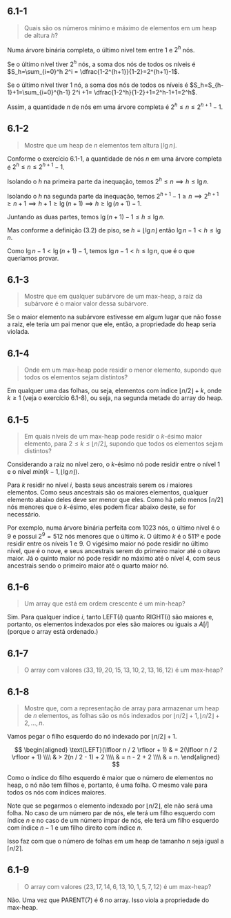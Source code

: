 ## 6.1-1

> Quais são os números mínimo e máximo de elementos em um heap de altura $h$?

Numa árvore binária completa, o último nível tem entre $1$ e $2^h$ nós.

Se o último nível tiver $2^h$ nós, a soma dos nós de todos os níveis é $S_h=\sum_{i=0}^h 2^i = \dfrac{1-2^{h+1}}{1-2}=2^{h+1}-1$.

Se o último nível tiver $1$ nó, a soma dos nós de todos os níveis é $S_h=S_{h-1}+1=\sum_{i=0}^{h-1} 2^i +1= \dfrac{1-2^h}{1-2}+1=2^h-1+1=2^h$.

Assim, a quantidade $n$ de nós em uma árvore completa é $2^h\le n \le 2^{h+1}-1$.

## 6.1-2

> Mostre que um heap de $n$ elementos tem altura $\lfloor \lg n \rfloor$.

Conforme o exercício 6.1-1, a quantidade de nós $n$ em uma árvore completa é $2^h\le n \le 2^{h+1}-1$.

Isolando o $h$ na primeira parte da inequação, temos $2^h\le n \implies h \le \lg n$.

Isolando o $h$ na segunda parte da inequação, temos $2^{h+1}-1\ge n \implies 2^{h+1}\ge n+1 \implies h+1 \ge \lg(n+1) \implies h\ge \lg(n+1)-1$.

Juntando as duas partes, temos $\lg(n+1)-1 \le h \le \lg n$.

Mas conforme a definição (3.2) de piso, se $h = \lfloor \lg n \rfloor$ então $\lg n - 1 \lt h \le \lg n$.

Como $\lg n - 1 \lt \lg(n+1)-1$, temos $\lg n-1 \lt h \le \lg n$, que é o que queríamos provar.


## 6.1-3

> Mostre que em qualquer subárvore de um max-heap, a raiz da subárvore é o maior valor dessa subárvore.

Se o maior elemento na subárvore estivesse em algum lugar que não fosse a raiz, ele teria um pai menor que ele, então, a propriedade do heap seria violada.

## 6.1-4

> Onde em um max-heap pode residir o menor elemento, supondo que todos os elementos sejam distintos?

Em qualquer uma das folhas, ou seja, elementos com índice $\lfloor n / 2 \rfloor + k$, onde $k \geq 1$ (veja o exercício 6.1-8), ou seja, na segunda metade do array do heap.

## 6.1-5

> Em quais níveis de um max-heap pode residir o $k$-ésimo maior elemento, para $2 \le k \le \lfloor n/2 \rfloor$, supondo que todos os elementos sejam distintos?

Considerando a raiz no nível zero, o $k$-ésimo nó pode residir entre o nível $1$ e o nível $min(k-1, \lfloor \lg n \rfloor)$.

Para $k$ residir no nível $i$, basta seus ancestrais serem os $i$ maiores elementos. Como seus ancestrais são os maiores elementos, qualquer elemento abaixo deles deve ser menor que eles. Como há pelo menos $\lceil n/2 \rceil$ nós menores que o $k$-ésimo, eles podem ficar abaixo deste, se for necessário.

Por exemplo, numa árvore binária perfeita com $1023$ nós, o último nível é o $9$ e possui $2^9=512$ nós menores que o último $k$. O último $k$ é o $511$º e pode residir entre os níveis $1$ e $9$. O vigésimo maior nó pode residir no último nível, que é o nove, e seus ancestrais serem do primeiro maior até o oitavo maior. Já o quinto maior nó pode residir no máximo até o nível 4, com seus ancestrais sendo o primeiro maior até o quarto maior nó.


## 6.1-6

> Um array que está em ordem crescente é um min-heap?

Sim. Para qualquer índice $i$, tanto $\text{LEFT}(i)$ quanto $\text{RIGHT}(i)$ são maiores e, portanto, os elementos indexados por eles são maiores ou iguais a $A[i]$ (porque o array está ordenado.)

## 6.1-7

> O array com valores $\langle 33, 19, 20, 15, 13, 10, 2, 13, 16, 12 \rangle$ é um max-heap?

## 6.1-8

> Mostre que, com a representação de array para armazenar um heap de $n$ elementos, as folhas são os nós indexados por $\lfloor n / 2 \rfloor + 1, \lfloor n / 2 \rfloor + 2, \ldots, n$.

Vamos pegar o filho esquerdo do nó indexado por $\lfloor n / 2 \rfloor + 1$.

$$
\begin{aligned}
\text{LEFT}(\lfloor n / 2 \rfloor + 1)
    & = 2(\lfloor n / 2 \rfloor + 1) \\\\
    & > 2(n / 2 - 1) + 2 \\\\
    & = n - 2 + 2 \\\\
    & = n.
\end{aligned}
$$

Como o índice do filho esquerdo é maior que o número de elementos no heap, o nó não tem filhos e, portanto, é uma folha. O mesmo vale para todos os nós com índices maiores.

Note que se pegarmos o elemento indexado por $\lfloor n / 2 \rfloor$, ele não será uma folha. No caso de um número par de nós, ele terá um filho esquerdo com índice $n$ e no caso de um número ímpar de nós, ele terá um filho esquerdo com índice $n - 1$ e um filho direito com índice $n$.

Isso faz com que o número de folhas em um heap de tamanho $n$ seja igual a $\lceil n / 2 \rceil$.

## 6.1-9

> O array com valores $\langle 23, 17, 14, 6, 13, 10, 1, 5, 7, 12 \rangle$ é um max-heap?

Não. Uma vez que $\text{PARENT}(7)$ é $6$ no array. Isso viola a propriedade do max-heap.